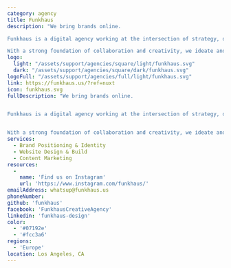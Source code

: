 ```yaml
---
category: agency
title: Funkhaus
description: "We bring brands online.

Funkhaus is a digital agency working at the intersection of strategy, design, content, and technology.

With a strong foundation of collaboration and creativity, we ideate and build beautiful and high-functioning brand ecosystems that embody what is possible."
logo: 
  light: "/assets/support/agencies/square/light/funkhaus.svg"
  dark: "/assets/support/agencies/square/dark/funkhaus.svg"
logoFull: "/assets/support/agencies/full/light/funkhaus.svg"
link: https://funkhaus.us/?ref=nuxt
icon: funkhaus.svg
fullDescription: "We bring brands online.


Funkhaus is a digital agency working at the intersection of strategy, design, content, and technology.


With a strong foundation of collaboration and creativity, we ideate and build beautiful and high-functioning brand ecosystems that embody what is possible. Consider us your digital partner, here to offer thoughtful solutions to complex issues, take the guesswork out of the creative process, and drive impact for your brand."
services:
  - Brand Positioning & Identity
  - Website Design & Build
  - Content Marketing
resources:
  -
    name: 'Find us on Instagram'
    url: 'https://www.instagram.com/funkhaus/'
emailAddress: whatsup@funkhaus.us
phoneNumber:
github: 'funkhaus'
facebook: 'FunkhausCreativeAgency'
linkedin: 'funkhaus-design'
color:
  - '#07192e'
  - '#fcc3a6'
regions:
  - 'Europe'
location: Los Angeles, CA
---
```

